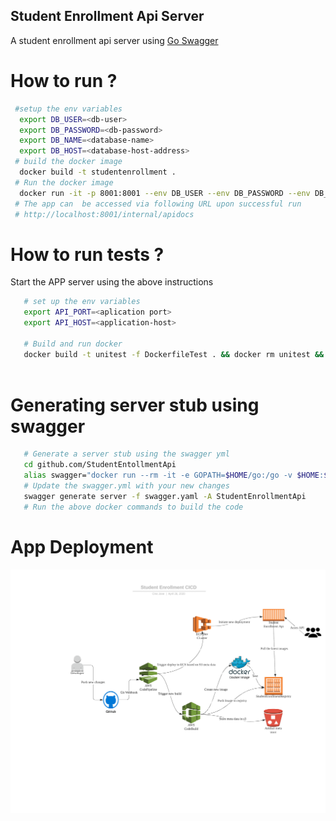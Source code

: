 ## Student Enrollment Api Server

A student enrollment api server using [Go Swagger](https://goswagger.io/)

# How to run ?

```bash
 #setup the env variables
  export DB_USER=<db-user>
  export DB_PASSWORD=<db-password>
  export DB_NAME=<database-name>
  export DB_HOST=<database-host-address>
 # build the docker image
  docker build -t studentenrollment .
 # Run the docker image
  docker run -it -p 8001:8001 --env DB_USER --env DB_PASSWORD --env DB_NAME --env DB_HOST studentenrollment studentenrollment 
 # The app can  be accessed via following URL upon successful run
 # http://localhost:8001/internal/apidocs
```

# How to run tests ?

Start the APP server using the above instructions

```bash
   # set up the env variables
   export API_PORT=<aplication port>
   export API_HOST=<application-host>

   # Build and run docker
   docker build -t unitest -f DockerfileTest . && docker rm unitest && docker run -it --env API_HOST --env API_PORT--name unitest unitest
   
```

# Generating server stub using swagger
```bash
   # Generate a server stub using the swagger yml
   cd github.com/StudentEntollmentApi
   alias swagger="docker run --rm -it -e GOPATH=$HOME/go:/go -v $HOME:$HOME -w $(pwd) quay.io/goswagger/swagger"
   # Update the swagger.yml with your new changes
   swagger generate server -f swagger.yaml -A StudentEnrollmentApi
   # Run the above docker commands to build the code
```

# App Deployment

![CICD diagram](/studentenrollment.png)

